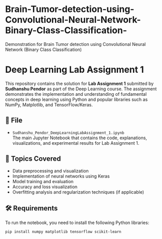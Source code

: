 # Brain-Tumor-detection-using-Convolutional-Neural-Network-Binary-Class-Classification-
Demonstration for Brain Tumor detection using Convolutional Neural Network (Binary Class Classification)

# Deep Learning Lab Assignment 1

This repository contains the solution for **Lab Assignment 1** submitted by **Sudhanshu Pendor** as part of the Deep Learning course. The assignment demonstrates the implementation and understanding of fundamental concepts in deep learning using Python and popular libraries such as NumPy, Matplotlib, and TensorFlow/Keras.

## 📘 File

- `Sudhanshu_Pendor_DeepLearningLabAssignment_1.ipynb`  
  The main Jupyter Notebook that contains the code, explanations, visualizations, and experimental results for Lab Assignment 1.

## 📌 Topics Covered

- Data preprocessing and visualization
- Implementation of neural networks using Keras
- Model training and evaluation
- Accuracy and loss visualization
- Overfitting analysis and regularization techniques (if applicable)

## 🛠️ Requirements

To run the notebook, you need to install the following Python libraries:

```bash
pip install numpy matplotlib tensorflow scikit-learn

